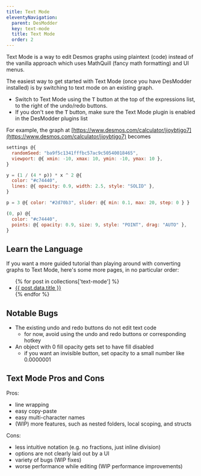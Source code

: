 ```yaml
---
title: Text Mode
eleventyNavigation:
  parent: DesModder
  key: text-mode
  title: Text Mode
  order: 2
---
```


Text Mode is a way to edit Desmos graphs using plaintext (code) instead of the vanilla approach which uses MathQuill (fancy math formatting) and UI menus.

The easiest way to get started with Text Mode (once you have DesModder installed) is by switching to text mode on an existing graph.

- Switch to Text Mode using the <kbd>T</kbd> button at the top of the expressions list, to the right of the undo/redo buttons.
- If you don't see the <kbd>T</kbd> button, make sure the Text Mode plugin is enabled in the DesModder plugins list

For example, the graph at [https://www.desmos.com/calculator/jioybtjgo7](https://www.desmos.com/calculator/jioybtjgo7) becomes

```js
settings @{
  randomSeed: "ba9f5c1341fffbc57ac9c50540018465",
  viewport: @{ xmin: -10, xmax: 10, ymin: -10, ymax: 10 },
}

y = (1 / (4 * p)) * x ^ 2 @{
  color: "#c74440",
  lines: @{ opacity: 0.9, width: 2.5, style: "SOLID" },
}

p = 3 @{ color: "#2d70b3", slider: @{ min: 0.1, max: 20, step: 0 } }

(0, p) @{
  color: "#c74440",
  points: @{ opacity: 0.9, size: 9, style: "POINT", drag: "AUTO" },
}
```

## Learn the Language

If you want a more guided tutorial than playing around with converting graphs to Text Mode, here's some more pages, in no particular order:

<ul>
{% for post in collections['text-mode'] %}
<li><a href="{{ post.url }}">{{ post.data.title }}</a></li>
{% endfor %}
</ul>

## Notable Bugs

- The existing undo and redo buttons do not edit text code
  - for now, avoid using the undo and redo buttons or corresponding hotkey
- An object with 0 fill opacity gets set to have fill disabled
  - if you want an invisible button, set opacity to a small number like 0.0000001

## Text Mode Pros and Cons

Pros:

- line wrapping
- easy copy-paste
- easy multi-character names
- (WIP) more features, such as nested folders, local scoping, and structs

Cons:

- less intuitive notation (e.g. no fractions, just inline division)
- options are not clearly laid out by a UI
- variety of bugs (WIP fixes)
- worse performance while editing (WIP performance improvements)

